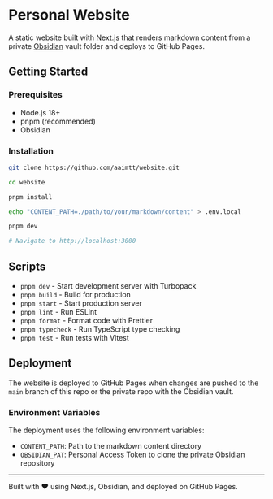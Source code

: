 # Personal Website

A static website built with [Next.js](https://nextjs.org/) that renders markdown content from a private [Obsidian](https://obsidian.md/) vault folder and deploys to GitHub Pages.

## Getting Started

### Prerequisites

- Node.js 18+
- pnpm (recommended)
- Obsidian

### Installation

```bash
git clone https://github.com/aaimtt/website.git

cd website

pnpm install

echo "CONTENT_PATH=./path/to/your/markdown/content" > .env.local

pnpm dev

# Navigate to http://localhost:3000
```

## Scripts

- `pnpm dev` - Start development server with Turbopack
- `pnpm build` - Build for production
- `pnpm start` - Start production server
- `pnpm lint` - Run ESLint
- `pnpm format` - Format code with Prettier
- `pnpm typecheck` - Run TypeScript type checking
- `pnpm test` - Run tests with Vitest

## Deployment

The website is deployed to GitHub Pages when changes are pushed to the `main` branch of this repo or the private repo with the Obsidian vault.

### Environment Variables

The deployment uses the following environment variables:

- `CONTENT_PATH`: Path to the markdown content directory
- `OBSIDIAN_PAT`: Personal Access Token to clone the private Obsidian repository

---

Built with ❤️ using Next.js, Obsidian, and deployed on GitHub Pages.
